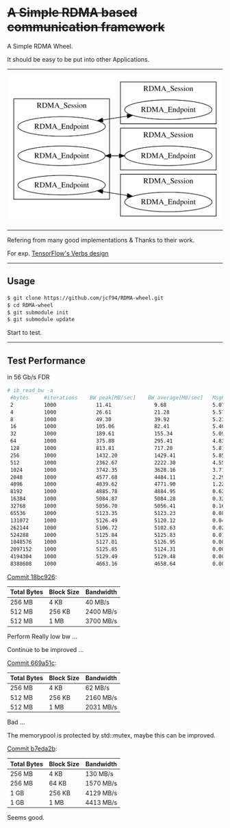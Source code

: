 # ~~A Simple RDMA based communication framework~~

A Simple RDMA Wheel.

It should be easy to be put into other Applications.

---

![Basic Structure](img/Session-Endpoint.svg)

---

Refering from many good implementations & Thanks to their work.

For exp. [TensorFlow's Verbs design](https://github.com/tensorflow/tensorflow/tree/master/tensorflow/contrib/verbs)

---

## Usage

```bash
$ git clone https://github.com/jcf94/RDMA-wheel.git
$ cd RDMA-wheel
$ git submodule init
$ git submodule update
```

Start to test.

---

## Test Performance

in 56 Gb/s FDR

```bash
# ib_read_bw -a
 #bytes     #iterations    BW peak[MB/sec]    BW average[MB/sec]   MsgRate[Mpps]
 2          1000             11.41              9.68               5.075865
 4          1000             26.61              21.28              5.578527
 8          1000             49.30              39.92              5.232950
 16         1000             105.06             82.41              5.400687
 32         1000             189.61             155.34             5.090028
 64         1000             375.88             295.41             4.839923
 128        1000             813.81             717.20             5.875304
 256        1000             1432.20            1429.41            5.854844
 512        1000             2362.67            2222.30            4.551278
 1024       1000             3742.35            3628.16            3.715238
 2048       1000             4577.68            4484.11            2.295864
 4096       1000             4839.62            4771.90            1.221607
 8192       1000             4885.78            4884.95            0.625273
 16384      1000             5084.87            5084.28            0.325394
 32768      1000             5056.70            5056.41            0.161805
 65536      1000             5123.35            5123.23            0.081972
 131072     1000             5126.49            5120.12            0.040961
 262144     1000             5106.72            5102.63            0.020411
 524288     1000             5125.84            5125.83            0.010252
 1048576    1000             5127.01            5126.95            0.005127
 2097152    1000             5125.85            5124.31            0.002562
 4194304    1000             5129.49            5129.48            0.001282
 8388608    1000             4663.16            4658.64            0.000582
```

[Commit 18bc926](https://github.com/jcf94/RDMA-wheel/commit/18bc926205931f4ddd43b763c703273d7b2ff22e):

|Total Bytes|Block Size|Bandwidth|
|-|-|-|
|256 MB|4 KB|40 MB/s|
|512 MB|256 KB|2400 MB/s|
|512 MB|1 MB|3700 MB/s|

Perform Really low bw ...

Continue to be improved ...

[Commit 669a51c](https://github.com/jcf94/RDMA-wheel/commit/669a51ccbdaf28b2ee38319cceb241e986d464c2):

|Total Bytes|Block Size|Bandwidth|
|-|-|-|
|256 MB|4 KB|62 MB/s|
|512 MB|256 KB|2160 MB/s|
|512 MB|1 MB|2031 MB/s|

Bad ...

The memorypool is protected by std::mutex, maybe this can be improved.

[Commit b7eda2b](https://github.com/jcf94/RDMA-wheel/commit/b7eda2bd2a1c6f229620dc7cc404355629daec1b):

|Total Bytes|Block Size|Bandwidth|
|-|-|-|
|256 MB|4 KB|130 MB/s|
|256 MB|64 KB|1570 MB/s|
|1 GB|256 KB|4129 MB/s|
|1 GB|1 MB|4413 MB/s|

Seems good.